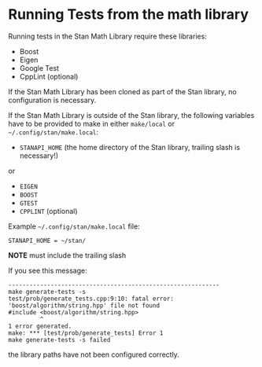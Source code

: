 # Running Tests from the math library

Running tests in the Stan Math Library require these libraries:

- Boost
- Eigen
- Google Test
- CppLint (optional)

If the Stan Math Library has been cloned as part of the Stan library, no configuration is necessary.

If the Stan Math Library is outside of the Stan library, the following variables have to be provided to make in either `make/local` or `~/.config/stan/make.local`:

- `STANAPI_HOME` (the home directory of the Stan library, trailing slash is necessary!)

or

- `EIGEN`
- `BOOST`
- `GTEST`
- `CPPLINT` (optional)

Example `~/.config/stan/make.local` file:
```
STANAPI_HOME = ~/stan/
```
**NOTE** must include the trailing slash

If you see this message:

```
------------------------------------------------------------
make generate-tests -s
test/prob/generate_tests.cpp:9:10: fatal error: 'boost/algorithm/string.hpp' file not found
#include <boost/algorithm/string.hpp>
         ^
1 error generated.
make: *** [test/prob/generate_tests] Error 1
make generate-tests -s failed
```

the library paths have not been configured correctly.
